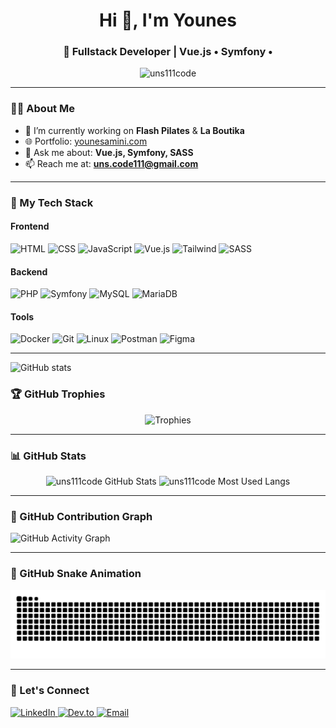 <h1 align="center">Hi 👋, I'm Younes</h1>
<h3 align="center">🚀 Fullstack Developer | Vue.js • Symfony • </h3>

<p align="center">
  <img src="https://komarev.com/ghpvc/?username=uns111code&label=Profile%20views&color=0e75b6&style=flat" alt="uns111code" />
</p>

---

### 🧑‍💻 About Me

- 🔭 I’m currently working on **Flash Pilates** & **La Boutika**
- 🌐 Portfolio: [younesamini.com](https://www.younesamini.com/)
- 💬 Ask me about: **Vue.js, Symfony, SASS**
- 📫 Reach me at: **uns.code111@gmail.com**

---

### 🧰 My Tech Stack

#### Frontend
![HTML](https://img.shields.io/badge/-HTML5-E34F26?logo=html5&logoColor=white&style=flat)
![CSS](https://img.shields.io/badge/-CSS3-1572B6?logo=css3&logoColor=white&style=flat)
![JavaScript](https://img.shields.io/badge/-JavaScript-F7DF1E?logo=javascript&logoColor=black&style=flat)
![Vue.js](https://img.shields.io/badge/-Vue.js-4FC08D?logo=vuedotjs&logoColor=white&style=flat)
![Tailwind](https://img.shields.io/badge/-TailwindCSS-38B2AC?logo=tailwindcss&logoColor=white&style=flat)
![SASS](https://img.shields.io/badge/-SASS-CC6699?logo=sass&logoColor=white&style=flat)

#### Backend
![PHP](https://img.shields.io/badge/-PHP-777BB4?logo=php&logoColor=white&style=flat)
![Symfony](https://img.shields.io/badge/-Symfony-1572B6?logo=symfony&logoColor=white&style=flat)
![MySQL](https://img.shields.io/badge/-MySQL-4479A1?logo=mysql&logoColor=white&style=flat)
![MariaDB](https://img.shields.io/badge/-MariaDB-003545?logo=mariadb&logoColor=white&style=flat)

#### Tools
![Docker](https://img.shields.io/badge/-Docker-2496ED?logo=docker&logoColor=white&style=flat)
![Git](https://img.shields.io/badge/-Git-F05032?logo=git&logoColor=white&style=flat)
![Linux](https://img.shields.io/badge/-Linux-FCC624?logo=linux&logoColor=black&style=flat)
![Postman](https://img.shields.io/badge/-Postman-FF6C37?logo=postman&logoColor=white&style=flat)
![Figma](https://img.shields.io/badge/-Figma-F24E1E?logo=figma&logoColor=white&style=flat)

---
![GitHub stats](https://github-readme-stats.vercel.app/api?username=uns111code&show_icons=true&theme=tokyonight)

### 🏆 GitHub Trophies
<p align="center">
  <img src="https://github-profile-trophy-yourname.vercel.app/?username=uns111code" alt="Trophies" />
</p>

---

### 📊 GitHub Stats

<p align="center">
  <img src="https://github-readme-stats.vercel.app/api?username=uns111code&show_icons=true&theme=tokyonight&hide=issues,contribs&hide_rank=false" alt="uns111code GitHub Stats" />
  <img src="https://github-readme-stats.vercel.app/api/top-langs/?username=uns111code&layout=compact&theme=tokyonight" alt="uns111code Most Used Langs" />
</p>

---

### 🔁 GitHub Contribution Graph

![GitHub Activity Graph](https://github-readme-activity-graph.vercel.app/graph?username=uns111code&theme=tokyo-night)

---

### 🐍 GitHub Snake Animation

<p align="center">
  <img src="https://github.com/uns111code/snk/blob/output/github-contribution-grid-snake-dark.svg" alt="snake gif" />
</p>

---

### 🔗 Let's Connect

<p align="left">
  <a href="https://linkedin.com/in/younes-amini-82a555356" target="_blank">
    <img src="https://img.shields.io/badge/LinkedIn-0077B5?logo=linkedin&logoColor=white" alt="LinkedIn" />
  </a>
  <a href="https://dev.to/younes_amini_9ca6d523d301" target="_blank">
    <img src="https://img.shields.io/badge/DEV.to-0A0A0A?logo=devdotto&logoColor=white" alt="Dev.to" />
  </a>
  <a href="mailto:uns.code111@gmail.com">
    <img src="https://img.shields.io/badge/Email-D14836?logo=gmail&logoColor=white" alt="Email" />
  </a>
</p>

<!-- BLOG-POST-LIST:START -->
<!-- BLOG-POST-LIST:END -->
